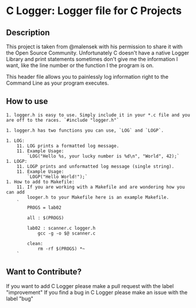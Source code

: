 # C Logger: Logger file for C Projects

## Description
This project is taken from @malensek with his permission to share it with the Open Source Community.
Unfortunately C doesn't have a native Logger Library and print statements sometimes don't give me the 
information I want, like the line number or the function I the program is on. 

This header file allows you to painlessly log information right to the Command Line as your program 
executes.


## How to use
    1. logger.h is easy to use. Simply include it in your *.c file and you are off to the races. `#include "logger.h"`

    1. logger.h has two functions you can use, `LOG` and `LOGP`.

    1. LOG:
        11. LOG prints a formatted log message.
        11. Example Usage:
            `LOG("Hello %s, your lucky number is %d\n", "World", 42);`
    1. LOGP:
        11. LOGP prints and unformatted log message (single string).
        11. Example Usage:
            `LOGP("Hello World!");`
    1. How to add to Makefile:
        11. If you are working with a Makefile and are wondering how you can add 
            looger.h to your Makefile here is an example Makefile.
        `
            PROGS = lab02

            all : $(PROGS)

            lab02 : scanner.c logger.h
                gcc -g -o $@ scanner.c

            clean:
                rm -rf $(PROGS) *~
        `

## Want to Contribute?
If you want to add C Logger please make a pull request with the label "improvement"
If you find a bug in C Logger please make an issue with the label "bug"
